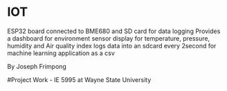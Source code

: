 # IOT
ESP32 board connected to BME680 and SD card for data logging
Provides a dashboard for environment sensor display for temperature, pressure, humidity and Air quality index
logs data into an sdcard every 2second for machine learning application as a csv

By Joseph Frimpong 



#Project Work - IE 5995 at Wayne State University
